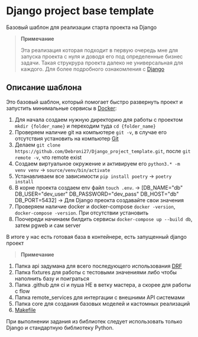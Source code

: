 # Django project base template

Базовый шаблон для реализации старта проекта на Django


> **Примечание**
>
> Эта реализация которая подходит в первую очередь мне для запуска проекта с нуля и доводя его под определенные бизнес задачи.
> Такая струкрура проекта далеко не универсальная для каждого.
> Для более подробного ознакомления с [Django](https://docs.djangoproject.com)
>

## Описание шаблона
Это базовый шаблон, который помогает быстро развернуть проект и запустить минимальные сервисы в [Docker](https://docs.docker.com):
1) Для начала создаем нужную директорию для работы с проектом `mkdir {folder_name}` и переходим туда `cd {folder_name}` 
2) Проверяем наличие git на компьютере `git -v`, в случае его отсутствия установить на компьютер [Git](https://git-scm.com) 
3) Делаем `git clone https://github.com/Debroni27/Django_project_template.git`, после `git remote -v`, что remote exist
4) Создаем виртуальное окружение и активируем его `python3.* -m venv venv` -> `source/venv/bin/activate`
5) Устанавливаем все зависимости `pip install poetry` -> `poetry install`
6) В корне проекта создаем env файл `touch .env`. 
-> [DB_NAME="db" DB_USER="dev_user" DB_PASSWORD="dev_pass" DB_HOST="db" DB_PORT=5432]
-> Для Django преокта создавайте свои значения
7) Проверяем наличие docker и docker-compose `docker -version`, `docker-compose -version`. При отсутствии установить 
8) Поочереди начинаем билдить сервисы `docker-compose up --build db`, затем pgweb и сам server

В итоге у нас есть готовая база в контейнере, есть запущенный django проект

> **Примечание**
1. Папка api задумана для всего последующего использования [DRF](https://www.django-rest-framework.org)
2. Папка fixtures для работы с тестовыми значениями либо чтобы наполнить базу и поиграться
3. Папка .github для ci и пуша НЕ в ветку мастера, а скорее для работы с flow
4. Папка remote_services для интергации с внешними API системами
5. Папка core для создания базовых моделей и кастомных реализаций
6. [Makefile](https://makefiletutorial.com/)

При выполнении задания из библиотек следует использовать только Django и стандартную библиотеку Python.